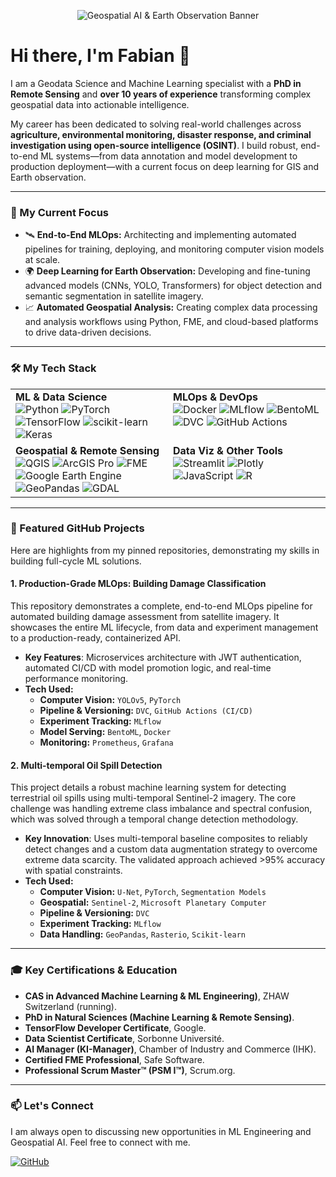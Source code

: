 <p align="center">
  <img src="URL_TO_YOUR_BANNER_IMAGE" alt="Geospatial AI & Earth Observation Banner"/>
</p>

# Hi there, I'm Fabian 👋

I am a Geodata Science and Machine Learning specialist with a **PhD in Remote Sensing** and **over 10 years of experience** transforming complex geospatial data into actionable intelligence. 

My career has been dedicated to solving real-world challenges across **agriculture, environmental monitoring, disaster response, and criminal investigation using open-source intelligence (OSINT)**. I build robust, end-to-end ML systems—from data annotation and model development to production deployment—with a current focus on deep learning for GIS and Earth observation.

---

### 🔭 My Current Focus

- 🛰️ **End-to-End MLOps:** Architecting and implementing automated pipelines for training, deploying, and monitoring computer vision models at scale.
- 🌍 **Deep Learning for Earth Observation:** Developing and fine-tuning advanced models (CNNs, YOLO, Transformers) for object detection and semantic segmentation in satellite imagery.
- 📈 **Automated Geospatial Analysis:** Creating complex data processing and analysis workflows using Python, FME, and cloud-based platforms to drive data-driven decisions.

---

### 🛠️ My Tech Stack

<table>
  <tr>
    <td valign="top" width="50%">
      <strong>ML & Data Science</strong><br>
      <img src="https://img.shields.io/badge/Python-3776AB?style=for-the-badge&logo=python&logoColor=white" alt="Python"/>
      <img src="https://img.shields.io/badge/PyTorch-EE4C2C?style=for-the-badge&logo=pytorch&logoColor=white" alt="PyTorch"/>
      <img src="https://img.shields.io/badge/TensorFlow-FF6F00?style=for-the-badge&logo=tensorflow&logoColor=white" alt="TensorFlow"/>
      <img src="https://img.shields.io/badge/scikit--learn-F7931E?style=for-the-badge&logo=scikit-learn&logoColor=white" alt="scikit-learn"/>
      <img src="https://img.shields.io/badge/Keras-D00000?style=for-the-badge&logo=keras&logoColor=white" alt="Keras"/>
    </td>
    <td valign="top" width="50%">
      <strong>MLOps & DevOps</strong><br>
      <img src="https://img.shields.io/badge/Docker-2496ED?style=for-the-badge&logo=docker&logoColor=white" alt="Docker"/>
      <img src="https://img.shields.io/badge/MLflow-0194E2?style=for-the-badge&logo=mlflow&logoColor=white" alt="MLflow"/>
      <img src="https://img.shields.io/badge/BentoML-FF69B4?style=for-the-badge" alt="BentoML"/>
      <img src="https://img.shields.io/badge/DVC-8A2BE2?style=for-the-badge&logo=dvc&logoColor=white" alt="DVC"/>
      <img src="https://img.shields.io/badge/GitHub%20Actions-2088FF?style=for-the-badge&logo=github-actions&logoColor=white" alt="GitHub Actions"/>
    </td>
  </tr>
  <tr>
    <td valign="top" width="50%">
      <strong>Geospatial & Remote Sensing</strong><br>
      <img src="https://img.shields.io/badge/QGIS-589632?style=for-the-badge&logo=qgis&logoColor=white" alt="QGIS"/>
      <img src="https://img.shields.io/badge/ArcGIS%20Pro-007AC2?style=for-the-badge" alt="ArcGIS Pro"/>
      <img src="https.img.shields.io/badge/FME-F58220?style=for-the-badge" alt="FME"/>
      <img src="https://img.shields.io/badge/Google%20Earth%20Engine-4285F4?style=for-the-badge" alt="Google Earth Engine"/>
      <img src="https://img.shields.io/badge/GeoPandas-150458?style=for-the-badge" alt="GeoPandas"/>
      <img src="https://img.shields.io/badge/GDAL-5CA548?style=for-the-badge&logo=gdal&logoColor=white" alt="GDAL"/>
    </td>
    <td valign="top" width="50%">
      <strong>Data Viz & Other Tools</strong><br>
      <img src="https://img.shields.io/badge/Streamlit-FF4B4B?style=for-the-badge&logo=streamlit&logoColor=white" alt="Streamlit"/>
      <img src="https://img.shields.io/badge/Plotly-3F4F75?style=for-the-badge&logo=plotly&logoColor=white" alt="Plotly"/>
      <img src="https://img.shields.io/badge/JavaScript-F7DF1E?style=for-the-badge&logo=javascript&logoColor=black" alt="JavaScript"/>
      <img src="https://img.shields.io/badge/R-276DC3?style=for-the-badge&logo=r&logoColor=white" alt="R"/>
    </td>
  </tr>
</table>

---

### 🔬 Featured GitHub Projects

Here are highlights from my pinned repositories, demonstrating my skills in building full-cycle ML solutions.

#### 1. Production-Grade MLOps: Building Damage Classification
This repository demonstrates a complete, end-to-end MLOps pipeline for automated building damage assessment from satellite imagery. It showcases the entire ML lifecycle, from data and experiment management to a production-ready, containerized API.

- **Key Features**: Microservices architecture with JWT authentication, automated CI/CD with model promotion logic, and real-time performance monitoring.
- **Tech Used:**
  - **Computer Vision:** `YOLOv5`, `PyTorch`
  - **Pipeline & Versioning:** `DVC`, `GitHub Actions (CI/CD)`
  - **Experiment Tracking:** `MLflow`
  - **Model Serving:** `BentoML`, `Docker`
  - **Monitoring:** `Prometheus`, `Grafana`

#### 2. Multi-temporal Oil Spill Detection
This project details a robust machine learning system for detecting terrestrial oil spills using multi-temporal Sentinel-2 imagery. The core challenge was handling extreme class imbalance and spectral confusion, which was solved through a temporal change detection methodology.

- **Key Innovation**: Uses multi-temporal baseline composites to reliably detect changes and a custom data augmentation strategy to overcome extreme data scarcity. The validated approach achieved >95% accuracy with spatial constraints.
- **Tech Used:**
  - **Computer Vision:** `U-Net`, `PyTorch`, `Segmentation Models`
  - **Geospatial:** `Sentinel-2`, `Microsoft Planetary Computer`
  - **Pipeline & Versioning:** `DVC`
  - **Experiment Tracking:** `MLflow`
  - **Data Handling:** `GeoPandas`, `Rasterio`, `Scikit-learn`

---

### 🎓 Key Certifications & Education

- **CAS in Advanced Machine Learning & ML Engineering)**, ZHAW Switzerland (running).
- **PhD in Natural Sciences (Machine Learning & Remote Sensing)**.
- **TensorFlow Developer Certificate**, Google.
- **Data Scientist Certificate**, Sorbonne Université.
- **AI Manager (KI-Manager)**, Chamber of Industry and Commerce (IHK).
- **Certified FME Professional**, Safe Software.
- **Professional Scrum Master™ (PSM I™)**, Scrum.org.

---

### 📫 Let's Connect

I am always open to discussing new opportunities in ML Engineering and Geospatial AI. Feel free to connect with me.

<p align="left">
  <a href="https://github.com/floew2" target="_blank"><img src="https://img.shields.io/badge/GitHub-181717?style=for-the-badge&logo=github&logoColor=white" alt="GitHub"/></a>
  </p>
